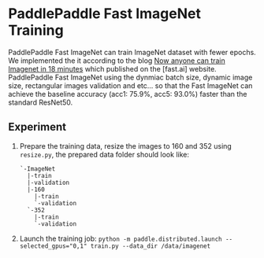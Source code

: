 # PaddlePaddle Fast ImageNet Training

PaddlePaddle Fast ImageNet can train ImageNet dataset with fewer epochs. We implemented the it according to the blog 
[Now anyone can train Imagenet in 18 minutes](https://www.fast.ai/2018/08/10/fastai-diu-imagenet/) which published on the [fast.ai] website.
PaddlePaddle Fast ImageNet using the dynmiac batch size, dynamic image size, rectangular images validation and etc... so that the Fast ImageNet can achieve the baseline accuracy
(acc1: 75.9%, acc5: 93.0%) faster than the standard ResNet50.

## Experiment

1. Prepare the training data, resize the images to 160 and 352 using `resize.py`, the prepared data folder should look like:
    ``` text
    `-ImageNet
      |-train
      |-validation
      |-160
        |-train
        `-validation
      `-352
        |-train
        `-validation
    ```
1. Launch the training job: `python -m paddle.distributed.launch --selected_gpus="0,1" train.py --data_dir /data/imagenet`

